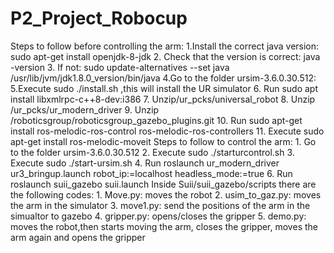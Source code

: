 # P2_Project_Robocup
Steps to follow before controlling the arm:
     1.Install the correct java version: sudo apt-get install openjdk-8-jdk
     2. Check that the version is correct: java -version
     3. If not: sudo update-alternatives --set java /usr/lib/jvm/jdk1.8.0_version/bin/java
     4.Go to  the folder ursim-3.6.0.30.512:
     5.Execute  sudo ./install.sh ,this will install the UR simulator
     6. Run sudo apt install libxmlrpc-c++8-dev:i386
     7. Unzip/ur_pcks/universal_robot
     8. Unzip /ur_pcks/ur_modern_driver
     9. Unzip /roboticsgroup/roboticsgroup_gazebo_plugins.git
     10. Run sudo apt-get install ros-melodic-ros-control ros-melodic-ros-controllers
     11. Execute sudo apt-get install ros-melodic-moveit
Steps to follow to control the arm:
	1. Go to  the folder ursim-3.6.0.30.512
	2. Execute  sudo ./starturcontrol.sh
	3. Execute  sudo ./start-ursim.sh
	4. Run roslaunch ur_modern_driver ur3_bringup.launch robot_ip:=localhost headless_mode:=true 
	6. Run roslaunch suii_gazebo suii.launch
Inside Suii/suii_gazebo/scripts there are the following codes:
	1. Move.py: moves the robot
	2. usim_to_gaz.py: moves the arm in the simulator
	3. move1.py: send the positions of the arm in the simualtor to gazebo
	4. gripper.py: opens/closes the gripper	
	5. demo.py: moves the robot,then starts moving the arm, closes the gripper, moves the arm again and opens the gripper
	
	






